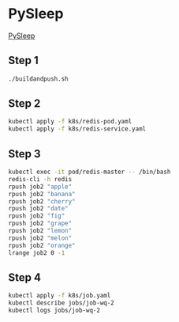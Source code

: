 # PySleep

[PySleep](https://kubernetes.io/docs/tasks/job/fine-parallel-processing-work-queue/)

## Step 1

``` bash
./buildandpush.sh
```

## Step 2

``` bash
kubectl apply -f k8s/redis-pod.yaml
kubectl apply -f k8s/redis-service.yaml
```

## Step 3

``` bash
kubectl exec -it pod/redis-master -- /bin/bash
redis-cli -h redis
rpush job2 "apple"
rpush job2 "banana"
rpush job2 "cherry"
rpush job2 "date"
rpush job2 "fig"
rpush job2 "grape"
rpush job2 "lemon"
rpush job2 "melon"
rpush job2 "orange"
lrange job2 0 -1
```

## Step 4

``` bash
kubectl apply -f k8s/job.yaml
kubectl describe jobs/job-wq-2
kubectl logs jobs/job-wq-2
```
